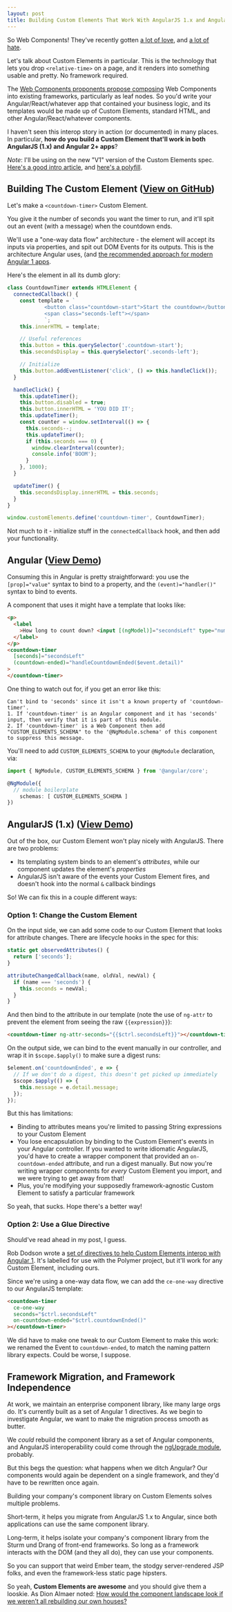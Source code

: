 ```yaml
---
layout: post
title: Building Custom Elements That Work With AngularJS 1.x and Angular
---
```


So Web Components! They've recently gotten [a lot of love][wcyay], and [a lot of hate][wcboo].

Let's talk about Custom Elements in particular.
This is the technology that lets you drop `<relative-time>` on a page, and it renders into something usable and pretty. No framework required.

The [Web Components proponents propose composing](https://staltz.com/react-could-love-web-components.html) Web Components into existing frameworks, particularly as leaf nodes.
So you'd write your Angular/React/whatever app that contained your business logic, and its templates would be made up of Custom Elements, standard HTML, and other Angular/React/whatever components.

I haven't seen this interop story in action (or documented) in many places.
In particular, **how do you build a Custom Element that'll work in both AngularJS (1.x) and Angular 2+ apps**?

_Note_: I'll be using on the new "V1" version of the Custom Elements spec. [Here's a good intro article](https://developers.google.com/web/fundamentals/primers/customelements/), and [here's a polyfill](https://github.com/WebReflection/document-register-element).

## Building The Custom Element ([View on GitHub](https://github.com/mattdsteele/countdown-timer-element))

Let's make a `<countdown-timer>` Custom Element.

You give it the number of seconds you want the timer to run, and it'll spit out an event (with a message) when the countdown ends.

We'll use a "one-way data flow" architecture - the element will accept its inputs via properties, and spit out DOM Events for its outputs.
This is the architecture Angular uses, (and [the recommended approach for modern Angular 1 apps][ng2patterns].

Here's the element in all its dumb glory:

```javascript
class CountdownTimer extends HTMLElement {
  connectedCallback() {
    const template = `
			<button class="countdown-start">Start the countdown</button>
			<span class="seconds-left"></span>
			`;
    this.innerHTML = template;

    // Useful references
    this.button = this.querySelector('.countdown-start');
    this.secondsDisplay = this.querySelector('.seconds-left');

    // Initialize
    this.button.addEventListener('click', () => this.handleClick());
  }

  handleClick() {
    this.updateTimer();
    this.button.disabled = true;
    this.button.innerHTML = 'YOU DID IT';
    this.updateTimer();
    const counter = window.setInterval(() => {
      this.seconds--;
      this.updateTimer();
      if (this.seconds === 0) {
        window.clearInterval(counter);
        console.info('BOOM');
      }
    }, 1000);
  }

  updateTimer() {
    this.secondsDisplay.innerHTML = this.seconds;
  }
}

window.customElements.define('countdown-timer', CountdownTimer);
```

Not much to it - initialize stuff in the `connectedCallback` hook, and then add your functionality.

## Angular ([View Demo](https://plnkr.co/edit/CBbCeyDkoWhwGuyy8pYI?p=preview))

Consuming this in Angular is pretty straightforward: you use the `[prop]="value"` syntax to bind to a property, and the `(event)="handler()"` syntax to bind to events.

A component that uses it might have a template that looks like:

```html
<p>
  <label
    >How long to count down? <input [(ngModel)]="secondsLeft" type="number" />
  </label>
</p>
<countdown-timer
  [seconds]="secondsLeft"
  (countdown-ended)="handleCountdownEnded($event.detail)"
>
</countdown-timer>
```

One thing to watch out for, if you get an error like this:

```
Can't bind to 'seconds' since it isn't a known property of 'countdown-timer'.
1. If 'countdown-timer' is an Angular component and it has 'seconds' input, then verify that it is part of this module.
2. If 'countdown-timer' is a Web Component then add "CUSTOM_ELEMENTS_SCHEMA" to the '@NgModule.schema' of this component to suppress this message.
```

You'll need to add `CUSTOM_ELEMENTS_SCHEMA` to your `@NgModule` declaration, via:

```typescript
import { NgModule, CUSTOM_ELEMENTS_SCHEMA } from '@angular/core';

@NgModule({
  // module boilerplate
	schemas: [ CUSTOM_ELEMENTS_SCHEMA ]
})
```

## AngularJS (1.x) ([View Demo](https://plnkr.co/edit/3N3Kk7bSJVgPsSImYjrv?p=preview))

Out of the box, our Custom Element won't play nicely with AngularJS. There are two problems:

- Its templating system binds to an element's _attributes_, while our component updates the element's _properties_
- AngularJS isn't aware of the events your Custom Element fires, and doesn't hook into the normal `&` callback bindings

So! We can fix this in a couple different ways:

### Option 1: Change the Custom Element

On the input side, we can add some code to our Custom Element that looks for attribute changes.
There are lifecycle hooks in the spec for this:

```javascript
static get observedAttributes() {
  return ['seconds'];
}

attributeChangedCallback(name, oldVal, newVal) {
  if (name === 'seconds') {
    this.seconds = newVal;
  }
}
```

And then bind to the attribute in our template (note the use of `ng-attr` to prevent the element from seeing the raw `{{expression}}`):

```html
<countdown-timer ng-attr-seconds="{{$ctrl.secondsLeft}}"></countdown-timer>
```

On the output side, we can bind to the event manually in our controller, and wrap it in `$scope.$apply()` to make sure a digest runs:

```javascript
$element.on('countdownEnded', e => {
  // If we don't do a digest, this doesn't get picked up immediately
  $scope.$apply(() => {
    this.message = e.detail.message;
  });
});
```

But this has limitations:

- Binding to attributes means you're limited to passing String expressions to your Custom Element
- You lose encapsulation by binding to the Custom Element's events in your Angular controller. If you wanted to write idiomatic AngularJS, you'd have to create a wrapper component that provided an `on-countdown-ended` attribute, and run a digest manually. But now you're writing wrapper components for _every_ Custom Element you import, and we were trying to get away from that!
- Plus, you're modifying your supposedly framework-agnostic Custom Element to satisfy a particular framework

So yeah, that sucks. Hope there's a better way!

### Option 2: Use a Glue Directive

Should've read ahead in my post, I guess.

Rob Dodson wrote a [set of directives to help Custom Elements interop with Angular 1](https://github.com/robdodson/angular-custom-elements). It's labelled for use with the Polymer project, but it'll work for any Custom Element, including ours.

Since we're using a one-way data flow, we can add the `ce-one-way` directive to our AngularJS template:

```html
<countdown-timer
  ce-one-way
  seconds="$ctrl.secondsLeft"
  on-countdown-ended="$ctrl.countdownEnded()"
></countdown-timer>
```

We did have to make one tweak to our Custom Element to make this work:
we renamed the Event to `countdown-ended`, to match the naming pattern library expects.
Could be worse, I suppose.

## Framework Migration, and Framework Independence

At work, we maintain an enterprise component library, like many large orgs do.
It's currently built as a set of Angular 1 directives.
As we begin to investigate Angular, we want to make the migration process smooth as butter.

We _could_ rebuild the component library as a set of Angular components, and
AngularJS interoperability could come through the [ngUpgrade module](https://angular.io/docs/ts/latest/guide/upgrade.html), probably.

But this begs the question: what happens when we ditch Angular? Our components would again be dependent on a single framework, and they'd have to be rewritten once again.

Building your company's component library on Custom Elements solves multiple problems.

Short-term, it helps you migrate from AngularJS 1.x to Angular, since both applications can use the same component library.

Long-term, it helps isolate your company's component library from the Sturm und Drang of front-end frameworks.
So long as a framework interacts with the DOM (and they all do), they can use your components.

So you can support that weird Ember team, the stodgy server-rendered JSP folks, and even the framework-less static page hipsters.

So yeah, **Custom Elements are awesome** and you should give them a looskie.
As Dion Almaer noted: [How would the component landscape look if we weren’t all rebuilding our own houses?](https://medium.com/ben-and-dion/web-components-building-web-tools-for-future-dion-1d0e731c96d2#.inn076mvm)

[wcyay]: https://medium.com/dev-channel/the-case-for-custom-elements-part-1-65d807b4b439#.inbchipy8
[wcboo]: https://medium.com/@tomdale/that-would-be-nice-but-in-my-experience-framework-agnostic-components-are-a-long-way-off-8c1cd5efcb7#.2sexknttl
[ng2demo]: http://plnkr.co/edit/DChy5JG3QaqOVVmauZCb?p=preview
[ng2patterns]: http://www.angular2patterns.com/

